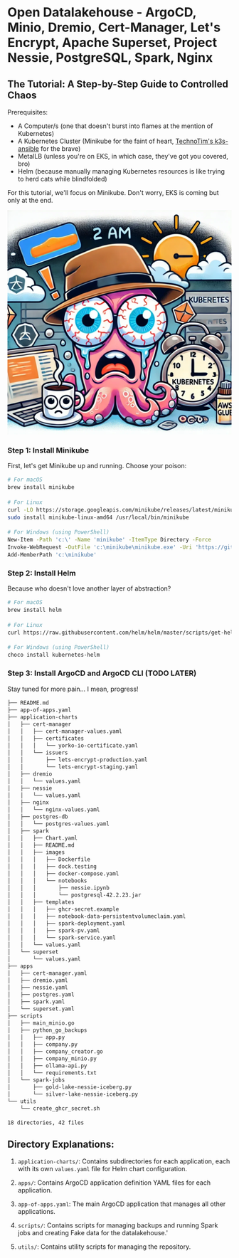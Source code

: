 # Open Datalakehouse - ArgoCD, Minio, Dremio, Cert-Manager, Let's Encrypt, Apache Superset, Project Nessie, PostgreSQL, Spark, Nginx


## The Tutorial: A Step-by-Step Guide to Controlled Chaos

Prerequisites:
- A Computer/s (one that doesn't burst into flames at the mention of Kubernetes)
- A Kubernetes Cluster (Minikube for the faint of heart, [TechnoTim's k3s-ansible](https://github.com/techno-tim/k3s-ansible) for the brave)
- MetalLB (unless you're on EKS, in which case, they've got you covered, bro)
- Helm (because manually managing Kubernetes resources is like trying to herd cats while blindfolded)

For this tutorial, we'll focus on Minikube. Don't worry, EKS is coming but only at the end.

![Logo](utils/logo.webp)

### Step 1: Install Minikube

First, let's get Minikube up and running. Choose your poison:

```bash
# For macOS
brew install minikube

# For Linux
curl -LO https://storage.googleapis.com/minikube/releases/latest/minikube-linux-amd64
sudo install minikube-linux-amd64 /usr/local/bin/minikube

# For Windows (using PowerShell)
New-Item -Path 'c:\' -Name 'minikube' -ItemType Directory -Force
Invoke-WebRequest -OutFile 'c:\minikube\minikube.exe' -Uri 'https://github.com/kubernetes/minikube/releases/latest/download/minikube-windows-amd64.exe'
Add-MemberPath 'c:\minikube'
```

### Step 2: Install Helm

Because who doesn't love another layer of abstraction?

```bash
# For macOS
brew install helm

# For Linux
curl https://raw.githubusercontent.com/helm/helm/master/scripts/get-helm-3 | bash

# For Windows (using PowerShell)
choco install kubernetes-helm
```

### Step 3: Install ArgoCD and ArgoCD CLI (TODO LATER)

Stay tuned for more pain... I mean, progress!



```
├── README.md
├── app-of-apps.yaml
├── application-charts
│   ├── cert-manager
│   │   ├── cert-manager-values.yaml
│   │   ├── certificates
│   │   │   └── yorko-io-certificate.yaml
│   │   └── issuers
│   │       ├── lets-encrypt-production.yaml
│   │       └── lets-encrypt-staging.yaml
│   ├── dremio
│   │   └── values.yaml
│   ├── nessie
│   │   └── values.yaml
│   ├── nginx
│   │   └── nginx-values.yaml
│   ├── postgres-db
│   │   └── postgres-values.yaml
│   ├── spark
│   │   ├── Chart.yaml
│   │   ├── README.md
│   │   ├── images
│   │   │   ├── Dockerfile
│   │   │   ├── dock.testing
│   │   │   ├── docker-compose.yaml
│   │   │   └── notebooks
│   │   │       ├── nessie.ipynb
│   │   │       └── postgresql-42.2.23.jar
│   │   ├── templates
│   │   │   ├── ghcr-secret.example
│   │   │   ├── notebook-data-persistentvolumeclaim.yaml
│   │   │   ├── spark-deployment.yaml
│   │   │   ├── spark-pv.yaml
│   │   │   └── spark-service.yaml
│   │   └── values.yaml
│   └── superset
│       └── values.yaml
├── apps
│   ├── cert-manager.yaml
│   ├── dremio.yaml
│   ├── nessie.yaml
│   ├── postgres.yaml
│   ├── spark.yaml
│   └── superset.yaml
├── scripts
│   ├── main_minio.go
│   ├── python_go_backups
│   │   ├── app.py
│   │   ├── company.py
│   │   ├── company_creator.go
│   │   ├── company_minio.py
│   │   ├── ollama-api.py
│   │   └── requirements.txt
│   └── spark-jobs
│       ├── gold-lake-nessie-iceberg.py
│       └── silver-lake-nessie-iceberg.py
└── utils
    └── create_ghcr_secret.sh

18 directories, 42 files
```

## Directory Explanations:

1. `application-charts/`: Contains subdirectories for each application, each with its own `values.yaml` file for Helm chart configuration.

2. `apps/`: Contains ArgoCD application definition YAML files for each application.

3. `app-of-apps.yaml`: The main ArgoCD application that manages all other applications.

4. `scripts/`: Contains scripts for managing backups and running Spark jobs and creating Fake data for the datalakehouse.'

5. `utils/`: Contains utility scripts for managing the repository.
